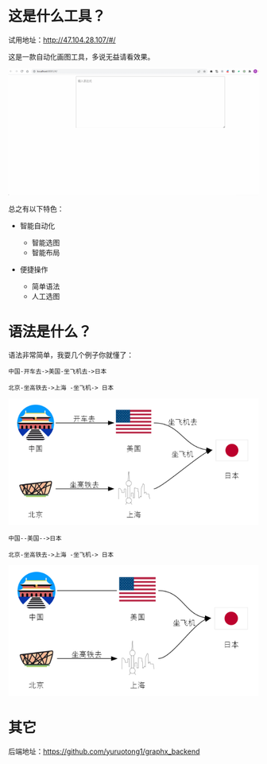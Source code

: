 # 这是什么工具？

试用地址：http://47.104.28.107/#/

这是一款自动化画图工具，多说无益请看效果。

![](document/picture/show.gif)

总之有以下特色：

- 智能自动化
  - 智能选图
  - 智能布局

- 便捷操作
  - 简单语法
  - 人工选图

# 语法是什么？

语法非常简单，我耍几个例子你就懂了：

```
中国-开车去->美国-坐飞机去->日本

北京-坐高铁去->上海 -坐飞机-> 日本
```

![](document/picture/example1.png)

```
中国--美国-->日本

北京-坐高铁去->上海 -坐飞机-> 日本
```

![](document/picture/example2.png)

# 其它

后端地址：https://github.com/yuruotong1/graphx_backend